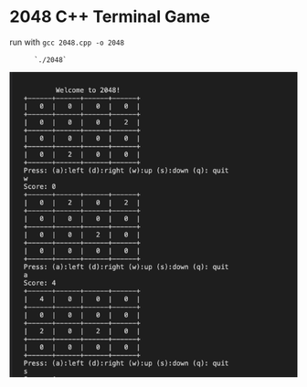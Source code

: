 # 2048 C++ Terminal Game

run with `gcc 2048.cpp -o 2048`


          `./2048`
![alt text](https://github.com/nguyenchloet/2048Game/blob/main/2048TerminalExample.png)
